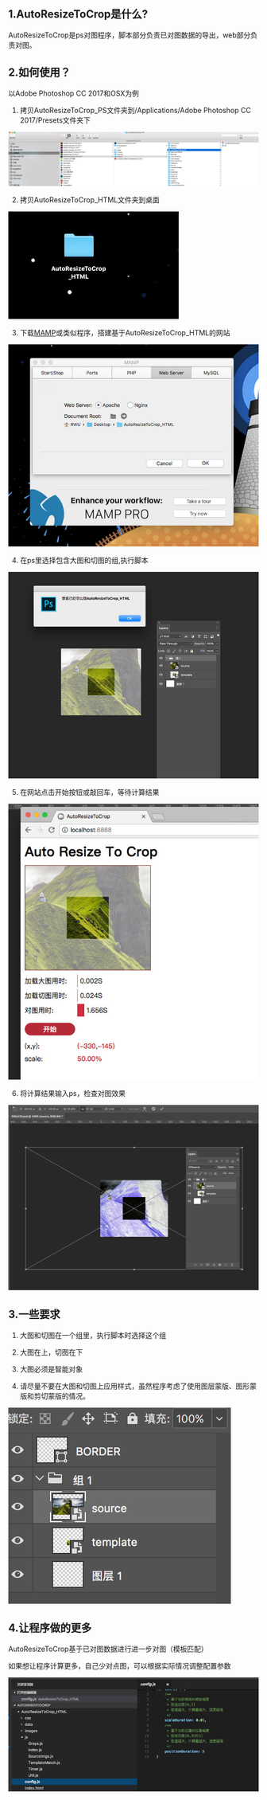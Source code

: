 ## 1.AutoResizeToCrop是什么?

AutoResizeToCrop是ps对图程序，脚本部分负责已对图数据的导出，web部分负责对图。

## 2.如何使用？

以Adobe Photoshop CC 2017和OSX为例

1. 拷贝AutoResizeToCrop_PS文件夹到/Applications/Adobe Photoshop CC 2017/Presets文件夹下

![01](README/01.jpg)

2. 拷贝AutoResizeToCrop_HTML文件夹到桌面

![02](README/02.jpg)

3. 下载[MAMP](https://www.mamp.info/en/)或类似程序，搭建基于AutoResizeToCrop_HTML的网站

![03](README/03.jpg)

4. 在ps里选择包含大图和切图的组,执行脚本

![04](README/04.jpg)

5. 在网站点击开始按钮或敲回车，等待计算结果

![05](README/05.jpg)

6. 将计算结果输入ps，检查对图效果

![06](README/06.jpg)

## 3.一些要求

1. 大图和切图在一个组里，执行脚本时选择这个组

2. 大图在上，切图在下

3. 大图必须是智能对象

3. 请尽量不要在大图和切图上应用样式，虽然程序考虑了使用图层蒙版、图形蒙版和剪切蒙版的情况。

![08](README/08.jpg)

## 4.让程序做的更多

AutoResizeToCrop基于已对图数据进行进一步对图（模板匹配）

如果想让程序计算更多，自己少对点图，可以根据实际情况调整配置参数

![07](README/07.jpg)





